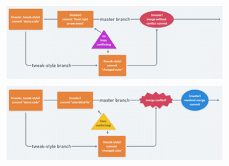 ![Merge without Conflict](Merge%20Without%20Conflict.png)

![Merge WITH Conflict](Merge%20Conflict.png)
